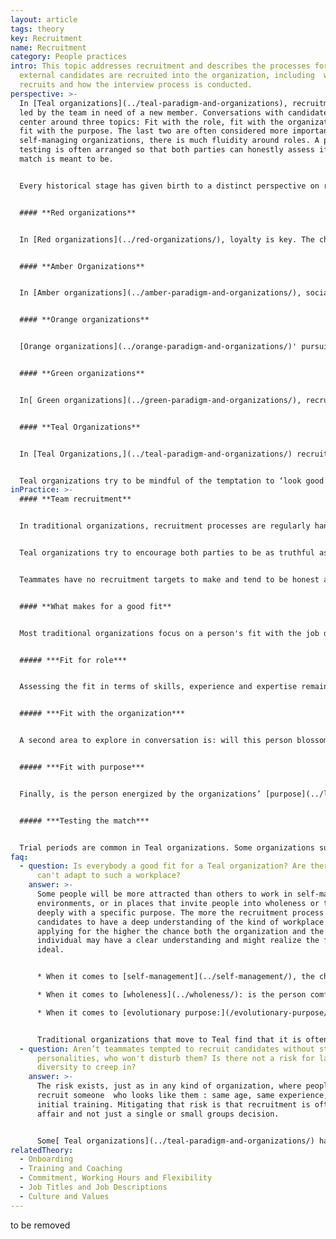 ```yaml
---
layout: article
tags: theory
key: Recruitment
name: Recruitment
category: People practices
intro: This topic addresses recruitment and describes the processes for how
  external candidates are recruited into the organization, including  who
  recruits and how the interview process is conducted.
perspective: >-
  In [Teal organizations](../teal-paradigm-and-organizations), recruitment is
  led by the team in need of a new member. Conversations with candidates tend to
  center around three topics: Fit with the role, fit with the organization, and
  fit with the purpose. The last two are often considered more important, as in
  self-managing organizations, there is much fluidity around roles. A period of
  testing is often arranged so that both parties can honestly assess if the
  match is meant to be.


  Every historical stage has given birth to a distinct perspective on recruitment and to very different practices.


  #### **Red organizations**


  In [Red organizations](../red-organizations/), loyalty is key. The chief surrounds himself with family members or other people he feels he can trust or keep in line through both fear and a promise to take care of them. Recruitment boils down to co-option, and there are often ritualized joining practices where the newcomer chooses allegiance to the boss, who offers protection in return. 


  #### **Amber Organizations**


  In [Amber organizations](../amber-paradigm-and-organizations/), social stratification is the basis for recruitment. To apply for a job, candidates need to have a specific background. Historically, this hierarchical stratification in organizations paralleled social stratification: priests were recruited from peasantry; bishops and cardinals, from aristocracy. A man (and certainly a woman) born into the working class would not aspire to a management position, and once entering the organization, would not climb high. Today’s Amber organizations still tend to abide by social stratification, albeit in subtler ways. In government agencies, schools, and the military, positions higher than a certain level often still require a specific diploma or a certain number of years of experience. The person recruited might not be the most qualified, but the one that meets all the criteria.


  #### **Orange organizations**


  [Orange organizations](../orange-paradigm-and-organizations/)' pursuit of performance, efficiency and innovation makes them focus their recruitment efforts on selecting the candidates with the best skills, the most relevant experience and expertise for a specific role, as well as the best future potential for development. In some large corporations, interviews are conducted by specialized Human Resources personnel (for top leadership roles by external "head hunter" search firms,) in most cases in conjunction with the person's future manager. Significant effort and resources have been deployed to develop interview techniques and training, as well as assessments tools to help organizations optimize their success rate in recruitment.


  #### **Green organizations**


  In[ Green organizations](../green-paradigm-and-organizations/), recruitment revolves around shared culture as much as on the specific skills of the candidate. Candidates for management positions are rigorously screened on their mindset, behavior and values: are they ready to empower their subordinates, to be a coach rather than a top-down decision maker? Will they lead with humility? The focus on culture elevates human resources to a central role. 


  #### **Teal Organizations**


  In [Teal Organizations,](../teal-paradigm-and-organizations/) recruitment is led by the team in need of a new member, not by Human Resources (often, an HR function doesn’t exist.) Conversations with candidates tend to center around three topics: Fit with the role, fit with the organization, and fit with the purpose. The last two are often considered more important, as in self-managing organizations, there is much fluidity around roles.


  Teal organizations try to be mindful of the temptation to ‘look good’ to candidates during recruitment. The premise is that both parties are trying to answer one simple, fundamental question: Do we sense that we are meant to journey together? This question can only be meaningfully answered when conversations are rooted in honesty and integrity, with a willingness to inquire deeply and openly.
inPractice: >-
  #### **Team recruitment**


  In traditional organizations, recruitment processes are regularly handled by Human Resources personnel. Their interest is to quickly fill an open position with a suitable candidate  as their performance is sometimes measured by the number of job openings that they fill. It is in their best interest to present a positive view of the company and the role in order to encourage the candidate to accept the offer. In the same way, candidates try to present themselves and their job experience in the most positive light to increase the chances that they will receive an offer of employment.


  Teal organizations try to encourage both parties to be as truthful as possible with each other. The interviews are handled by future teammates who simply want to decide if they want to work with the candidate on a daily basis. The team can take advice and counsel from HR if such a function exists, but they are in charge of the process and decision. Having 10 to 12 conversations is not unusual to provide time for both parties to feel each other out and establish if the fit will work well for the team and the candidate.


  Teammates have no recruitment targets to make and tend to be honest about their workplace. If they oversell the company to their potential new teammate, they would have to live with the consequences of that on a daily basis. Because team members tend to be honest about the workplace, candidates feel invited to be honest too. Candidates often meet all their future colleagues, tour the premises, are invited to genuinely ask all sorts of questions to determine if it really is a place they feel called to work for. Many Teal Organizations report that their recruitment process and decisions can take significantly longer than usual. They sometimes accept slower growth, keeping a posting open until they find a person that fits not only the job opening but also the organization and its purpose.


  #### **What makes for a good fit**


  Most traditional organizations focus on a person's fit with the job description. Teal organizations tend to take a broader perspective, designing recruitment as a two-way discovery process to answer one fundamental question: Are we meant to journey together?


  ##### ***Fit for role***


  Assessing the fit in terms of skills, experience and expertise remains an important component of the recruitment process, especially for specific roles requiring expertise. Roles in self-managing organizations are exchanged very fluidly, though. For that reason, the "fit for role" is often not considered to be paramount, as it is likely that a person's roles might change quickly. Self-managing organizations experience that when employees are motivated to take on a new and challenging role, they  pick up new skills and experience in surprisingly little time.


  ##### ***Fit with the organization***


  A second area to explore in conversation is: will this person blossom in the organization? Will he or she thrive in a self-organizing environment? Does the person feel aligned by the organization's values? Does he or she "click" with the colleagues? Many Teal organizations, like [Morning Star](http://www.morningstarco.com/), give candidates a training in self-management, so candidates can determine if that is what they want. Other organizations create moments in the recruitment process to have in-depth discussions about the company's and the candidate's values.


  ##### ***Fit with purpose***


  Finally, is the person energized by the organizations’ [purpose](../listening-to-purpose/)? Is there something in the person's history that makes them resonate, makes them want to serve this purpose at this moment in their life? The discussion triggered by these questions can reach substantial depth and help both the candidate and the organization learn more about themselves. Recruitment becomes a process of self-inquiry as much as a process of mutual assessment.


  ##### ***Testing the match***


  Trial periods are common in Teal organizations. Some organizations such as [FAVI ](http://www.favi.com/en/)make extended use of this period for both parties to test whether the match works well in the long run. [Zappos ](https://en.wikipedia.org/wiki/Zappos)offers its new hires a $3,000 check if they have second thoughts and choose to quit during the four-week orientation. The idea is that everyone will be better off if they don’t stay in what promises to be an unhappy marriage.
faq:
  - question: Is everybody a good fit for a Teal organization? Are there people who
      can't adapt to such a workplace?
    answer: >-
      Some people will be more attracted than others to work in self-managing
      environments, or in places that invite people into wholeness or to engage
      deeply with a specific purpose. The more the recruitment process allows
      candidates to have a deep understanding of the kind of workplace they are
      applying for the higher the chance both the organization and the
      individual may have a clear understanding and might realize the fit is not
      ideal.


      * When it comes to [self-management](../self-management/), the challenge tends to be different, depending on a person's background. If the candidate is used to being a manager or to work in a staff position with power over operating units, it can be a challenging transition. Candidates who have previously worked in the lower levels of the organization may find it hard at first to deal with the higher levels of commitment and personal responsibility that self-management requires.

      * When it comes to [wholeness](../wholeness/): is the person comfortable with an environment where colleagues are expecting each other to be open and vulnerable, to show up from a place of wholeness?

      * When it comes to [evolutionary purpose:](/evolutionary-purpose/) does the person resonate with the organization's purpose, and do they feel ok with an environment in which there is little predict & control, and more sense and respond?


      Traditional organizations that move to Teal find that it is often hard to predict who will thrive in the new environment or not. Some people suddenly blossom, whereas others where everyone predicted they would love it find it hard. So taking time in the recruitment process and building in, when possible, a test period might be helpful to increases chances of a good fit.
  - question: Aren’t teammates tempted to recruit candidates without strong
      personalities, who won't disturb them? Is there not a risk for lack of
      diversity to creep in?
    answer: >-
      The risk exists, just as in any kind of organization, where people prefer
      recruit someone  who looks like them : same age, same experience, same
      initial training. Mitigating that risk is that recruitment is often a team
      affair and not just a single or small groups decision. 


      Some[ Teal organizations](../teal-paradigm-and-organizations/) have invented processes to preserve diversity (see below RHD  bi-monthly “isms in the workplace meeting”).
relatedTheory:
  - Onboarding
  - Training and Coaching
  - Commitment, Working Hours and Flexibility
  - Job Titles and Job Descriptions
  - Culture and Values
---
```

to be removed